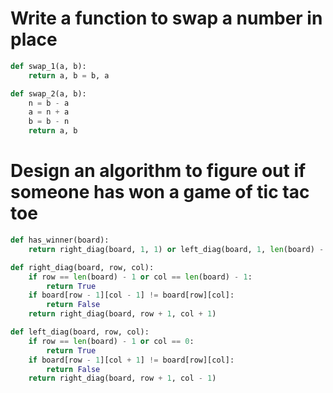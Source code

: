 # Write a function to swap a number in place
```python
def swap_1(a, b):
    return a, b = b, a

def swap_2(a, b):
    n = b - a
    a = n + a
    b = b - n
    return a, b
```

# Design an algorithm to figure out if someone has won a game of tic tac toe
```python
def has_winner(board):
    return right_diag(board, 1, 1) or left_diag(board, 1, len(board) - 2) or columns(board, 0, 0) or horizontal(board, 0, 0)

def right_diag(board, row, col):
    if row == len(board) - 1 or col == len(board) - 1:
        return True
    if board[row - 1][col - 1] != board[row][col]:
        return False
    return right_diag(board, row + 1, col + 1)

def left_diag(board, row, col):
    if row == len(board) - 1 or col == 0:
        return True
    if board[row - 1][col + 1] != board[row][col]:
        return False
    return right_diag(board, row + 1, col - 1)
```
